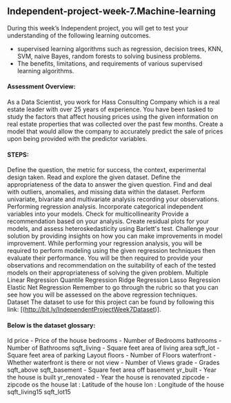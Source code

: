 ## Independent-project-week-7.Machine-learning
During this week’s Independent project, you will get to test your understanding of the following learning outcomes.  
* supervised learning algorithms such as regression, decision trees, KNN, SVM, naive Bayes, random forests to solving business problems. 
* The benefits, limitations, and requirements of various supervised learning algorithms. 
#### Assessment Overview:  
As a Data Scientist, you work for Hass Consulting Company which is a real estate leader with over 25 years of experience. You have been tasked to study the factors that affect housing prices using the given information on real estate properties that was collected over the past few months. 
Create a model that would allow the company to accurately predict the sale of prices upon being provided with the predictor variables.  

#### STEPS: 
Define the question, the metric for success, the context, experimental design taken. Read and explore the given dataset. Define the appropriateness of the data to answer the given question. Find and deal with outliers, anomalies, and missing data within the dataset. Perform univariate, bivariate and multivariate analysis recording your observations. Performing regression analysis. Incorporate categorical independent variables into your models. Check for multicollinearity Provide a recommendation based on your analysis.  Create residual plots for your models, and assess heteroskedasticity using Barlett's test. 
Challenge your solution by providing insights on how you can make improvements in model improvement. While performing your regression analysis, you will be required to perform modeling using the given regression techniques then evaluate their performance. You will be then required to provide your observations and recommendation on the suitability of each of the tested models on their appropriateness of solving the given problem.  Multiple Linear Regression Quantile Regression Ridge Regression Lasso Regression Elastic Net Regression Remember to go through the rubric so that you can see how you will be assessed on the above regression techniques.  
Dataset  The dataset to use for this project can be found by following this link: [(http://bit.ly/IndependentProjectWeek7Dataset)].  

#### Below is the dataset glossary: 
Id  price  - Price of the house bedrooms - Number of Bedrooms bathrooms - Number of Bathrooms sqft_living - Square feet area of living area sqft_lot  - Square feet area of parking Layout floors - Number of Floors waterfront - Whether waterfront is there or not view - Number of Views grade - Grades sqft_above sqft_basement - Square feet area off basement yr_built - Year the house is built yr_renovated - Year the house is renovated zipcode - zipcode os the house lat : Latitude of the house lon : Longitude of the house sqft_living15 sqft_lot15
